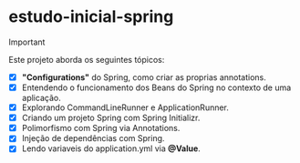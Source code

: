 # estudo-inicial-spring
>[!IMPORTANT]
>Este projeto aborda os seguintes tópicos:
> - [x] **"Configurations"** do Spring, como criar as proprias annotations.
> - [x] Entendendo o funcionamento dos Beans do Spring no contexto de uma aplicação.
> - [x] Explorando CommandLineRunner e ApplicationRunner. 
> - [x] Criando um projeto Spring com Spring Initializr.
> - [x] Polimorfismo com Spring via Annotations.
> - [x] Injeção de dependências com Spring.
> - [x] Lendo variaveis do application.yml via **@Value**.